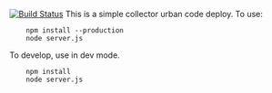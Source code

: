 [![Build Status](https://travis-ci.org/liatrio/udeploy-collector.svg?branch=master)](https://travis-ci.org/liatrio/udeploy-collector)
This is a simple collector urban code deploy. To use:

        npm install --production
        node server.js
        
        
 To develop, use in dev mode. 
        
        npm install 
        node server.js